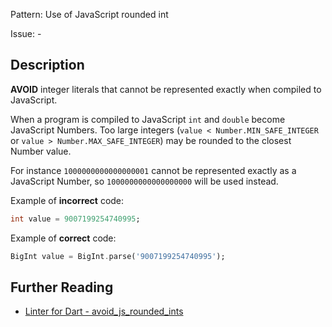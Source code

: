 Pattern: Use of JavaScript rounded int

Issue: -

## Description

**AVOID** integer literals that cannot be represented exactly when compiled to
JavaScript.

When a program is compiled to JavaScript `int` and `double` become JavaScript
Numbers. Too large integers (`value < Number.MIN_SAFE_INTEGER` or
`value > Number.MAX_SAFE_INTEGER`) may be rounded to the closest Number value.

For instance `1000000000000000001` cannot be represented exactly as a JavaScript
Number, so `1000000000000000000` will be used instead.

Example of **incorrect** code:
```dart
int value = 9007199254740995;
```

Example of **correct** code:
```dart
BigInt value = BigInt.parse('9007199254740995');
```

## Further Reading

* [Linter for Dart - avoid_js_rounded_ints](https://dart.dev/tools/linter-rules/avoid_js_rounded_ints)
